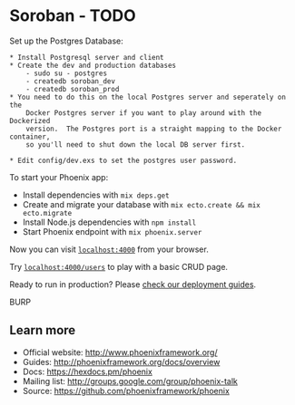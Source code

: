 # Soroban - TODO

Set up the Postgres Database:

    * Install Postgresql server and client
    * Create the dev and production databases
        - sudo su - postgres
        - createdb soroban_dev
        - createdb soroban_prod
    * You need to do this on the local Postgres server and seperately on the
        Docker Postgres server if you want to play around with the Dockerized
        version.  The Postgres port is a straight mapping to the Docker container,
        so you'll need to shut down the local DB server first.

    * Edit config/dev.exs to set the postgres user password.

To start your Phoenix app:

  * Install dependencies with `mix deps.get`
  * Create and migrate your database with `mix ecto.create && mix ecto.migrate`
  * Install Node.js dependencies with `npm install`
  * Start Phoenix endpoint with `mix phoenix.server`

Now you can visit [`localhost:4000`](http://localhost:4000) from your browser.

Try [`localhost:4000/users`](http://localhost:4000/users) to play with a basic CRUD page.

Ready to run in production? Please [check our deployment guides](http://www.phoenixframework.org/docs/deployment).

BURP

## Learn more

  * Official website: http://www.phoenixframework.org/
  * Guides: http://phoenixframework.org/docs/overview
  * Docs: https://hexdocs.pm/phoenix
  * Mailing list: http://groups.google.com/group/phoenix-talk
  * Source: https://github.com/phoenixframework/phoenix

